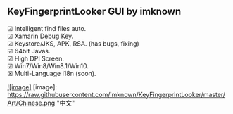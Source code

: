 ## KeyFingerprintLooker GUI by imknown ##


☑ Intelligent find files auto.<br />
☑ Xamarin Debug Key.<br />
☑ Keystore/JKS, APK, RSA. (has bugs, fixing)<br />
☑ 64bit Javas.<br />
☑ High DPI Screen.<br />
☑ Win7/Win8/Win8.1/Win10.<br />
☒ Multi-Language i18n (soon).


[![image]](https://raw.githubusercontent.com/imknown/KeyFingerprintLooker/master/Art/Chinese.png)
[image]: https://raw.githubusercontent.com/imknown/KeyFingerprintLooker/master/Art/Chinese.png "中文"
